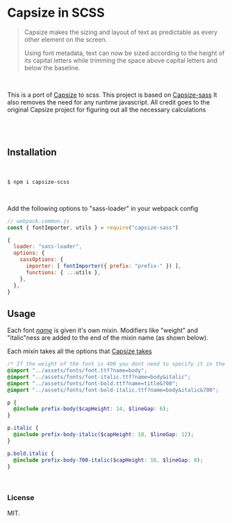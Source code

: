 # Capsize in SCSS

> Capsize makes the sizing and layout of text as predictable as every other element on the screen.
>
> Using font metadata, text can now be sized according to the height of its capital letters while trimming the space above capital letters and below the baseline.

<br/>

This is a port of [Capsize](https://github.com/seek-oss/capsize) to scss.
This project is based on [Capsize-sass](https://github.com/ed-digital/capsize-sass) 
It also removes the need for any runtime javascript. All credit goes to the original Capsize project for figuring out all the necessary calculations

<br/>
<br/>

## Installation

<br/>

```
$ npm i capsize-scss
```

<br/>

Add the following options to "sass-loader" in your webpack config

```js
// webpack.common.js
const { fontImporter, utils } = require("capsize-sass")

{
  loader: "sass-loader",
  options: {
    sassOptions: {
      importer: [ fontImporter({ prefix: "prefix-" }) ],
      functions: { ...utils },
    },
  },
}
```

## Usage

Each font <ins>_name_</ins> is given it's own mixin. Modifiers like "weight" and "italic"ness are added to the end of the mixin name (as shown below).

Each mixin takes all the options that [Capsize takes](https://github.com/seek-oss/capsize/blob/master/packages/capsize/README.md#options)

```scss
/* If the weight of the font is 400 you dont need to specify it in the url or the mixin */
@import "../assets/fonts/font.ttf?name=body";
@import "../assets/fonts/font-italic.ttf?name=body&italic";
@import "../assets/fonts/font-bold.ttf?name=title&700";
@import "../assets/fonts/font-bold-italic.ttf?name=body&italic&700";

p {
  @include prefix-body($capHeight: 14, $lineGap: 6);
}

p.italic {
  @include prefix-body-italic($capHeight: 18, $lineGap: 12);
}

p.bold.italic {
  @include prefix-body-700-italic($capHeight: 16, $lineGap: 8);
}
```

<br/>

### License

MIT.
